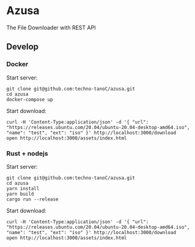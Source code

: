 # Azusa

The File Downloader with REST API

## Develop

### Docker
Start server:

```shell
git clone git@github.com:techno-tanoC/azusa.git
cd azusa
docker-compose up
```

Start download:

```shell
curl -H 'Content-Type:application/json' -d '{ "url": "https://releases.ubuntu.com/20.04/ubuntu-20.04-desktop-amd64.iso", "name": "test", "ext": "iso" }' http://localhost:3000/download
open http://localhost:3000/assets/index.html
```

### Rust + nodejs
Start server:

```shell
git clone git@github.com:techno-tanoC/azusa.git
cd azusa
yarn install
yarn build
cargo run --release
```

Start download:

```shell
curl -H 'Content-Type:application/json' -d '{ "url": "https://releases.ubuntu.com/20.04/ubuntu-20.04-desktop-amd64.iso", "name": "test", "ext": "iso" }' http://localhost:3000/download
open http://localhost:3000/assets/index.html
```
